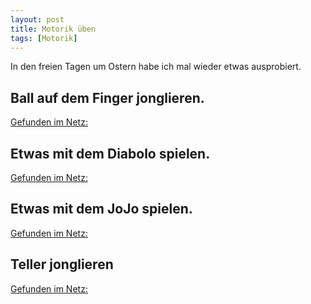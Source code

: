 ```yaml
---
layout: post
title: Motorik üben 
tags: [Motorik]
---
```

In den freien Tagen um Ostern habe ich mal wieder etwas ausprobiert.

## Ball auf dem Finger jonglieren. 
[Gefunden im Netz:](https://www.youtube.com/watch?v=erXBwHuk0dM)


## Etwas mit dem Diabolo spielen. 
[Gefunden im Netz:](https://www.youtube.com/watch?v=1-2e9Da8C3E)


## Etwas mit dem JoJo spielen. 
[Gefunden im Netz:](https://www.youtube.com/watch?v=UxTiFFkEkIs)


## Teller jonglieren
[Gefunden im Netz:](https://www.youtube.com/watch?v=hOA7SYkHB_k)


